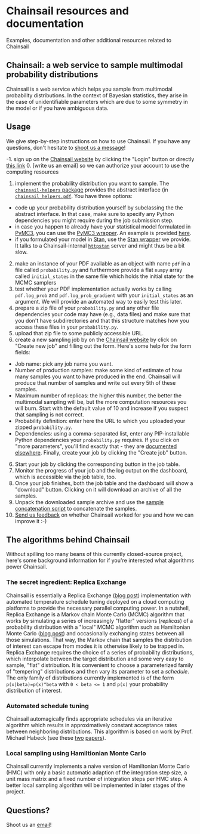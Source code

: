 # Chainsail resources and documentation
Examples, documentation and other additional resources related to Chainsail

## Chainsail: a web service to sample multimodal probability distributions
Chainsail is a web service which helps you sample from multimodal probability distributions. In the context of Bayesian statistics, they arise in the case of unidentifiable parameters which are due to some symmetry in the model or if you have ambiguous data.


## Usage
We give step-by-step instructions on how to use Chainsail.
If you have any questions, don't hesitate to [shoot us a message](mailto:support@chainsail.io)!

-1. sign up on the [Chainsail website](https://chainsail.io) by clicking the "Login" button or directly [this link](https://resaas-simeon-dev.ey.r.appspot.com/login)
0. [write us an email] so we can authorize your account to use the computing resources
1. implement the probability distribution you want to sample. The [`chainsail-helpers` package](./chainsail_helpers/README.md) provides the abstract interface (in [`chainsail_helpers.pdf`](./chainsail_helpers/chainsail_helpers/pdf/__init__.py). You have three options:
  - code up your probability distribution yourself by subclassing the the abstract interface. In that case, make sure to specify any Python dependencies you might require during the job submission step.
  - in case you happen to already have your statistical model formulated in [PyMC3](https://docs.pymc.io), you can use the [PyMC3 wrapper](./chainsail_resources/chainsail_resources/pdf/pymc3/__init__.py). An example is provided [here](./examples/pymc3-mixture/probability.py).
  - if you formulated your model in [Stan](https://mc-stan.org), use the [Stan wrapper](./chainsail_resources/chainsail_resources/pdf/stan/__init__.py) we provide. It talks to a Chainsail-internal [`httpstan`](https://github.com/stan-dev/httpstan) server and might thus be a bit slow.
2. make an instance of your PDF available as an object with name `pdf` in a file called `probability.py` and furthermore provide a flat `numpy` array called `initial_states` in the same file which holds the initial state for the MCMC samplers
3. test whether your PDF implementation actually works by calling `pdf.log_prob` and `pdf.log_prob_gradient` with your `initial_states` as an argument. We will provide an automated way to easily test this later.
4. prepare a zip file of your `probability.py` and any other file dependencies your code may have (e.g., data files) and make sure that you don't have subdirectories and that this structure matches how you access these files in your `probability.py`.
5. upload that zip file to some publicly accessible URL.
5. create a new sampling job by on the [Chainsail website](https://chainsail.io) by click on "Create new job" and filling out the form. Here's some help for the form fields:
- Job name: pick any job name you want.
- Number of production samples: make some kind of estimate of how many samples you want to have produced in the end. Chainsail will produce that number of samples and write out every 5th of these samples.
- Maximum number of replicas: the higher this number, the better the multimodal sampling will be, but the more computation resources you will burn. Start with the default value of 10 and increase if you suspect that sampling is not correct.
- Probability definition: enter here the URL to which you uploaded your zipped `probability.py`.
- Dependencies: using a comma-separated list, enter any PIP-installable Python dependencies your `probability.py` requires.
If you click on "more parameters", you'll find exactly that - they are [documented elsewhere](./docs/parameters.md).
Finally, create your job by clicking the "Create job" button.
6. Start your job by clicking the corresponding button in the job table.
7. Monitor the progress of your job and the log output on the dashboard, which is accessible via the job table, too.
8. Once your job finishes, both the job table and the dashboard will show a "download" button. Clicking on it will download an archive of all the samples.
9. Unpack the downloaded sample archive and use the [sample concatenation script](./chainsail_helpers/scripts/concatenate_samples.py) to concatenate the samples.
10. [Send us feedback](mailto:support@chainsail.io) on whether Chainsail worked for you and how we can improve it :-)

## The algorithms behind Chainsail
Without spilling too many beans of this currently closed-source project, here's some background information for if you're interested what algorithms power Chainsail.

### The secret ingredient: Replica Exchange
Chainsail is essentially a Replica Exchange ([blog post](https://www.tweag.io/blog/2020-10-28-mcmc-intro-4/)) implementation with automated temperature schedule tuning deployed on a cloud computing platforms to provide the necessary parallel computing power. 
In a nutshell, Replica Exchange is a Markov chain Monte Carlo (MCMC) algorithm that works by simulating a series of increasingly "flatter" versions (_replicas_) of a probability distribution with a "local" MCMC algorithm such as Hamiltonian Monte Carlo ([blog post](https://www.tweag.io/blog/2020-08-06-mcmc-intro3/)) and occasionally exchanging states between all those simulations.
That way, the Markov chain that samples the distribution of interest can escape from modes it is otherwise likely to be trapped in. 
Replica Exchange requires the choice of a series of probability distributions, which interpolate between the target distribution and some very easy to sample, "flat" distribution.
It is convenient to choose a parameterized family of "tempering" distributions and then vary its parameter to set a _schedule_.
The only family of distributions currently implemented is of the form `p(x|beta)=p(x)^beta` with `0 < beta <= 1` and `p(x)` your probability distribution of interest.

### Automated schedule tuning
Chainsail automagically finds appropriate schedules via an iterative algorithm which results in approximatively constant acceptance rates between neighboring distributions.
This algorithm is based on work by Prof. Michael Habeck (see these [two](http://proceedings.mlr.press/v22/habeck12.html) [papers](https://arxiv.org/abs/1504.00053)).

### Local sampling using Hamiltionian Monte Carlo
Chainsail currently implements a naive version of Hamiltonian Monte Carlo (HMC) with only a basic automatic adaption of the integration step size, a unit mass matrix and a fixed number of integration steps per HMC step. 
A better local sampling algorithm will be implemented in later stages of the project.



## Questions?
Shoot us an [email](mailto:support@chainsail.io)!
